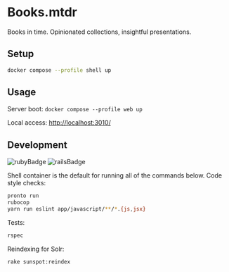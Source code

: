 # Books.mtdr

Books in time.
Opinionated collections, insightful presentations.

## Setup

```sh
docker compose --profile shell up
```

## Usage

Server boot: `docker compose --profile web up`

Local access: <a href="http://localhost:3010/" target="_blank">http://localhost:3010/</a>

## Development

![rubyBadge](https://img.shields.io/badge/ruby-3.4.3-green)
![railsBadge](https://img.shields.io/badge/rails-8.0.2-green)

Shell container is the default for running all of the commands below.
Code style checks:

```sh
pronto run
rubocop
yarn run eslint app/javascript/**/*.{js,jsx}
```

Tests:

```sh
rspec
```

Reindexing for Solr:
```sh
rake sunspot:reindex
```
